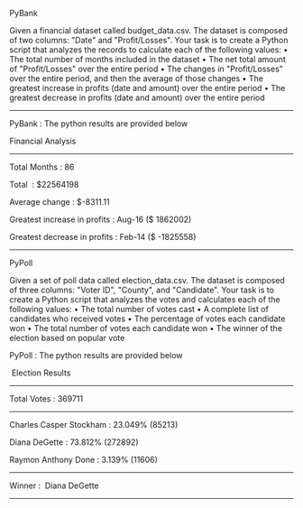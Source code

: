 PyBank

Given a financial dataset called budget_data.csv. The dataset is composed of two columns: "Date" and "Profit/Losses".
Your task is to create a Python script that analyzes the records to calculate each of the following values:
	•	The total number of months included in the dataset
	•	The net total amount of "Profit/Losses" over the entire period
	•	The changes in "Profit/Losses" over the entire period, and then the average of those changes
	•	The greatest increase in profits (date and amount) over the entire period
	•	The greatest decrease in profits (date and amount) over the entire period


------------------------------------------------------------------------

PyBank : The python results are provided below

Financial Analysis 

-------------------------------

Total Months : 86

Total  : $22564198

Average change : $-8311.11

Greatest increase in profits : Aug-16 ($ 1862002)

Greatest decrease in profits : Feb-14 ($ -1825558)

------------------------------------------------------------------------


PyPoll

Given a set of poll data called election_data.csv. The dataset is composed of three columns: "Voter ID", "County", and "Candidate". Your task is to create a Python script that analyzes the votes and calculates each of the following values:
	•	The total number of votes cast
	•	A complete list of candidates who received votes
	•	The percentage of votes each candidate won
	•	The total number of votes each candidate won
	•	The winner of the election based on popular vote



PyPoll : The python results are provided below

 Election Results

--------------------

Total Votes : 369711 

--------------------

Charles Casper Stockham : 23.049% (85213)

Diana DeGette : 73.812% (272892)

Raymon Anthony Done : 3.139% (11606)

--------------------------------

Winner :  Diana DeGette

--------------------------------
